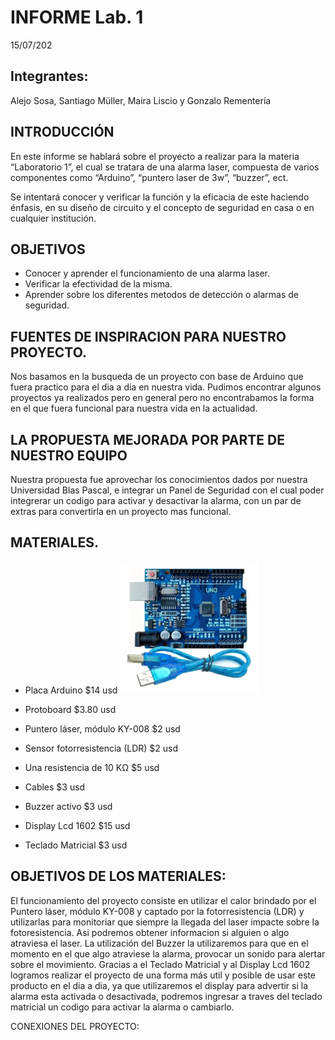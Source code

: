 # INFORME Lab. 1	
15/07/202

## Integrantes: 
Alejo Sosa, Santiago Müller, Maira Liscio y Gonzalo Rementería 

## INTRODUCCIÓN

En este informe se hablará sobre el proyecto a realizar para la materia “Laboratorio 1”, el cual se tratara de una alarma laser, compuesta de varios componentes como “Arduino”, “puntero laser de 3w”, “buzzer”, ect.

Se intentará conocer y verificar la función y la eficacia de este haciendo énfasis, en  su  diseño  de  circuito  y  el concepto de seguridad en casa o en cualquier institución.


## OBJETIVOS	
* Conocer y aprender el funcionamiento de una alarma laser.
* Verificar la efectividad de la misma.
* Aprender sobre los diferentes metodos de detección o alarmas de seguridad.	 	

## FUENTES DE INSPIRACION PARA NUESTRO PROYECTO.
Nos basamos en la busqueda de un proyecto con base de Arduino que fuera practico para el dia a dia en nuestra vida. 
Pudimos encontrar algunos proyectos ya realizados pero en general pero no encontrabamos la forma en el que fuera funcional para nuestra vida en la actualidad.

## LA PROPUESTA MEJORADA POR PARTE DE NUESTRO EQUIPO	
Nuestra propuesta fue aprovechar los conocimientos dados por nuestra Universidad Blas Pascal, e integrar un Panel de Seguridad con el cual poder integrerar un codigo para activar y desactivar la alarma, con un par de extras para convertirla en un proyecto mas funcional.

## MATERIALES.

* Placa Arduino  $14 usd
![01](Imagenes/Imagen1.png)
* Protoboard $3.80 usd
 
* Puntero láser, módulo KY-008 $2 usd
 
* Sensor fotorresistencia (LDR) $2 usd
 
* Una resistencia de 10 KΩ   $5 usd
  
* Cables  $3 usd
 
* Buzzer activo $3 usd 
 
* Display Lcd 1602 $15 usd
 
* Teclado Matricial $3 usd
 
## OBJETIVOS DE LOS MATERIALES:

El funcionamiento del proyecto consiste en utilizar el calor brindado por el Puntero láser, módulo KY-008 y captado por la  fotorresistencia (LDR) y utilizarlas para monitoriar que siempre la llegada del laser impacte sobre la fotoresistencia. Asi podremos obtener informacion si alguien o algo atraviesa el laser.
La utilización del Buzzer la utilizaremos para que en el momento en el que algo atraviese la alarma, provocar un sonido para alertar sobre el movimiento.
Gracias a el Teclado Matricial y al Display Lcd 1602 logramos realizar el proyecto de una forma más util y posible de usar este producto en el dia a dia, ya que utilizaremos el display para advertir si la alarma esta activada o desactivada, podremos ingresar a traves del teclado matricial un codigo para activar la alarma o cambiarlo.





CONEXIONES DEL PROYECTO: 	
